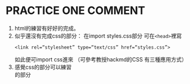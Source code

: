 # PRACTICE ONE COMMENT
1. 	html的練習有好好的完成。
2. 	似乎還沒有完成css的部分：
	在import styles.css部分
	可在```<head>```裡寫
    ```
    <link rel=“stylesheet” type=“text/css” href=“styles.css”>
    ```
	如此便可import css進來
	（可參考教授hackmd的CSS 有三種應用方式）
3.	感覺css的部分可以練習 <div class= "">的部分